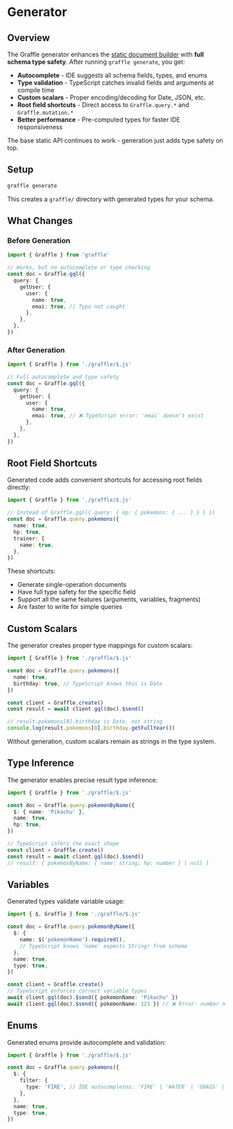 # Generator

## Overview

The Graffle generator enhances the [static document builder](/guides/documents/static) with **full schema type safety**. After running `graffle generate`, you get:

- **Autocomplete** - IDE suggests all schema fields, types, and enums
- **Type validation** - TypeScript catches invalid fields and arguments at compile time
- **Custom scalars** - Proper encoding/decoding for Date, JSON, etc.
- **Root field shortcuts** - Direct access to `Graffle.query.*` and `Graffle.mutation.*`
- **Better performance** - Pre-computed types for faster IDE responsiveness

The base static API continues to work - generation just adds type safety on top.

## Setup

```bash
graffle generate
```

This creates a `graffle/` directory with generated types for your schema.

## What Changes

### Before Generation

```ts
import { Graffle } from 'graffle'

// Works, but no autocomplete or type checking
const doc = Graffle.gql({
  query: {
    getUser: {
      user: {
        name: true,
        emai: true, // Typo not caught
      },
    },
  },
})
```

### After Generation

```ts
import { Graffle } from './graffle/$.js'

// Full autocomplete and type safety
const doc = Graffle.gql({
  query: {
    getUser: {
      user: {
        name: true,
        emai: true, // ❌ TypeScript error: 'emai' doesn't exist
      },
    },
  },
})
```

## Root Field Shortcuts

Generated code adds convenient shortcuts for accessing root fields directly:

```ts
import { Graffle } from './graffle/$.js'

// Instead of Graffle.gql({ query: { op: { pokemons: { ... } } } })
const doc = Graffle.query.pokemons({
  name: true,
  hp: true,
  trainer: {
    name: true,
  },
})
```

These shortcuts:

- Generate single-operation documents
- Have full type safety for the specific field
- Support all the same features (arguments, variables, fragments)
- Are faster to write for simple queries

## Custom Scalars

The generator creates proper type mappings for custom scalars:

```ts
import { Graffle } from './graffle/$.js'

const doc = Graffle.query.pokemons({
  name: true,
  birthday: true, // TypeScript knows this is Date
})

const client = Graffle.create()
const result = await client.gql(doc).$send()

// result.pokemons[0].birthday is Date, not string
console.log(result.pokemons[0].birthday.getFullYear())
```

Without generation, custom scalars remain as strings in the type system.

## Type Inference

The generator enables precise result type inference:

```ts
import { Graffle } from './graffle/$.js'

const doc = Graffle.query.pokemonByName({
  $: { name: 'Pikachu' },
  name: true,
  hp: true,
})

// TypeScript infers the exact shape
const client = Graffle.create()
const result = await client.gql(doc).$send()
// result: { pokemonByName: { name: string; hp: number } | null }
```

## Variables

Generated types validate variable usage:

```ts
import { $, Graffle } from './graffle/$.js'

const doc = Graffle.query.pokemonByName({
  $: {
    name: $('pokemonName').required(),
    // TypeScript knows 'name' expects String! from schema
  },
  name: true,
  type: true,
})

const client = Graffle.create()
// TypeScript enforces correct variable types
await client.gql(doc).$send({ pokemonName: 'Pikachu' })
await client.gql(doc).$send({ pokemonName: 123 }) // ❌ Error: number not assignable to string
```

## Enums

Generated enums provide autocomplete and validation:

```ts
import { Graffle } from './graffle/$.js'

const doc = Graffle.query.pokemons({
  $: {
    filter: {
      type: 'FIRE', // IDE autocompletes: 'FIRE' | 'WATER' | 'GRASS' | ...
    },
  },
  name: true,
  type: true,
})
```

